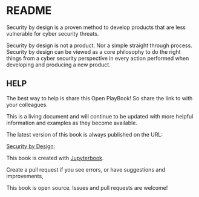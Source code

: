 # README

Security by design is a proven method to develop products that are less vulnerable for cyber security threats.

Security by design is not a product. Nor a simple straight through process. Security by design can be viewed as a core philosophy to do the right things from a cyber security perspective in every action performed when developing and producing a new product.

## HELP

The best way to help is share this Open PlayBook! So share the link to with your colleagues.

This is a living document and will continue to be updated with more helpful information and examples as they become available.

The latest version of this book is always published on the URL:

[Security by Design](https://nocomplexity.com/documents/securitybydesign/intro.html):


This book is created with [Jupyterbook](https://jupyterbook.org/).

Create a pull request if you see errors, or have suggestions and improvements, 

This book is open source. Issues and pull requests are welcome!